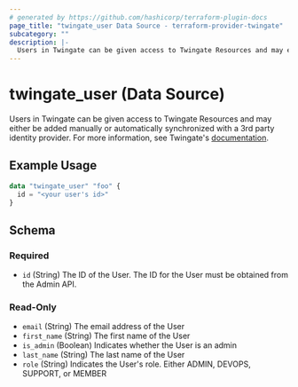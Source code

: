 ```yaml
---
# generated by https://github.com/hashicorp/terraform-plugin-docs
page_title: "twingate_user Data Source - terraform-provider-twingate"
subcategory: ""
description: |-
  Users in Twingate can be given access to Twingate Resources and may either be added manually or automatically synchronized with a 3rd party identity provider. For more information, see Twingate's documentation https://docs.twingate.com/docs/users.
---
```


# twingate_user (Data Source)

Users in Twingate can be given access to Twingate Resources and may either be added manually or automatically synchronized with a 3rd party identity provider. For more information, see Twingate's [documentation](https://docs.twingate.com/docs/users).

## Example Usage

```terraform
data "twingate_user" "foo" {
  id = "<your user's id>"
}
```

<!-- schema generated by tfplugindocs -->
## Schema

### Required

- `id` (String) The ID of the User. The ID for the User must be obtained from the Admin API.

### Read-Only

- `email` (String) The email address of the User
- `first_name` (String) The first name of the User
- `is_admin` (Boolean) Indicates whether the User is an admin
- `last_name` (String) The last name of the User
- `role` (String) Indicates the User's role. Either ADMIN, DEVOPS, SUPPORT, or MEMBER



